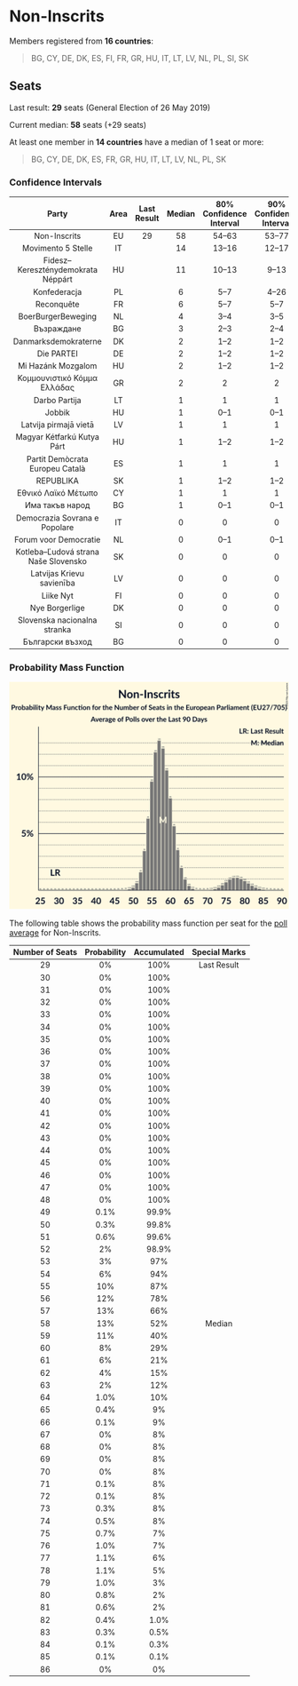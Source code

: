 # Non-Inscrits

Members registered from **16 countries**:

> BG, CY, DE, DK, ES, FI, FR, GR, HU, IT, LT, LV, NL, PL, SI, SK

## Seats

Last result: **29** seats (General Election of 26 May 2019)

Current median: **58** seats (+29 seats)

At least one member in **14 countries** have a median of 1 seat or more:

> BG, CY, DE, DK, ES, FR, GR, HU, IT, LT, LV, NL, PL, SK

### Confidence Intervals

| Party | Area | Last Result | Median | 80% Confidence Interval | 90% Confidence Interval | 95% Confidence Interval | 99% Confidence Interval |
|:-----:|:----:|:-----------:|:------:|:-----------------------:|:-----------------------:|:-----------------------:|:-----------------------:|
| Non-Inscrits | EU | 29 | 58 | 54–63 | 53–77 | 52–79 | 51–83 |
| Movimento 5 Stelle | IT | | 14 | 13–16 | 12–17 | 12–17 | 11–18 |
| Fidesz–Kereszténydemokrata Néppárt | HU | | 11 | 10–13 | 9–13 | 9–13 | 9–14 |
| Konfederacja | PL | | 6 | 5–7 | 4–26 | 4–27 | 4–28 |
| Reconquête | FR | | 6 | 5–7 | 5–7 | 4–7 | 0–8 |
| BoerBurgerBeweging | NL | | 4 | 3–4 | 3–5 | 3–5 | 3–5 |
| Възраждане | BG | | 3 | 2–3 | 2–4 | 2–4 | 2–4 |
| Danmarksdemokraterne | DK | | 2 | 1–2 | 1–2 | 1–2 | 1–2 |
| Die PARTEI | DE | | 2 | 1–2 | 1–2 | 1–2 | 1–2 |
| Mi Hazánk Mozgalom | HU | | 2 | 1–2 | 1–2 | 1–2 | 1–3 |
| Κομμουνιστικό Κόμμα Ελλάδας | GR | | 2 | 2 | 2 | 2 | 2 |
| Darbo Partija | LT | | 1 | 1 | 1 | 1 | 1 |
| Jobbik | HU | | 1 | 0–1 | 0–1 | 0–2 | 0–2 |
| Latvija pirmajā vietā | LV | | 1 | 1 | 1 | 1 | 1 |
| Magyar Kétfarkú Kutya Párt | HU | | 1 | 1–2 | 1–2 | 1–2 | 0–2 |
| Partit Demòcrata Europeu Català | ES | | 1 | 1 | 1 | 0–1 | 0–1 |
| REPUBLIKA | SK | | 1 | 1–2 | 1–2 | 0–2 | 0–2 |
| Εθνικό Λαϊκό Μέτωπο | CY | | 1 | 1 | 1 | 1 | 1 |
| Има такъв народ | BG | | 1 | 0–1 | 0–1 | 0–1 | 0–1 |
| Democrazia Sovrana e Popolare | IT | | 0 | 0 | 0 | 0 | 0 |
| Forum voor Democratie | NL | | 0 | 0–1 | 0–1 | 0–1 | 0–1 |
| Kotleba–Ľudová strana Naše Slovensko | SK | | 0 | 0 | 0 | 0 | 0 |
| Latvijas Krievu savienība | LV | | 0 | 0 | 0 | 0 | 0 |
| Liike Nyt | FI | | 0 | 0 | 0 | 0 | 0 |
| Nye Borgerlige | DK | | 0 | 0 | 0 | 0 | 0 |
| Slovenska nacionalna stranka | SI | | 0 | 0 | 0 | 0 | 0 |
| Български възход | BG | | 0 | 0 | 0 | 0 | 0 |

### Probability Mass Function

![Graph with seats probability mass function not yet produced](average-2023-09-30-seats-pmf-non-inscrits.png "Seats Probability Mass Function")

The following table shows the probability mass function per seat for the [poll average](average-2023-09-30.html) for Non-Inscrits.

| Number of Seats | Probability | Accumulated | Special Marks |
|:---------------:|:-----------:|:-----------:|:-------------:|
| 29 | 0% | 100% | Last Result |
| 30 | 0% | 100% |  |
| 31 | 0% | 100% |  |
| 32 | 0% | 100% |  |
| 33 | 0% | 100% |  |
| 34 | 0% | 100% |  |
| 35 | 0% | 100% |  |
| 36 | 0% | 100% |  |
| 37 | 0% | 100% |  |
| 38 | 0% | 100% |  |
| 39 | 0% | 100% |  |
| 40 | 0% | 100% |  |
| 41 | 0% | 100% |  |
| 42 | 0% | 100% |  |
| 43 | 0% | 100% |  |
| 44 | 0% | 100% |  |
| 45 | 0% | 100% |  |
| 46 | 0% | 100% |  |
| 47 | 0% | 100% |  |
| 48 | 0% | 100% |  |
| 49 | 0.1% | 99.9% |  |
| 50 | 0.3% | 99.8% |  |
| 51 | 0.6% | 99.6% |  |
| 52 | 2% | 98.9% |  |
| 53 | 3% | 97% |  |
| 54 | 6% | 94% |  |
| 55 | 10% | 87% |  |
| 56 | 12% | 78% |  |
| 57 | 13% | 66% |  |
| 58 | 13% | 52% | Median |
| 59 | 11% | 40% |  |
| 60 | 8% | 29% |  |
| 61 | 6% | 21% |  |
| 62 | 4% | 15% |  |
| 63 | 2% | 12% |  |
| 64 | 1.0% | 10% |  |
| 65 | 0.4% | 9% |  |
| 66 | 0.1% | 9% |  |
| 67 | 0% | 8% |  |
| 68 | 0% | 8% |  |
| 69 | 0% | 8% |  |
| 70 | 0% | 8% |  |
| 71 | 0.1% | 8% |  |
| 72 | 0.1% | 8% |  |
| 73 | 0.3% | 8% |  |
| 74 | 0.5% | 8% |  |
| 75 | 0.7% | 7% |  |
| 76 | 1.0% | 7% |  |
| 77 | 1.1% | 6% |  |
| 78 | 1.1% | 5% |  |
| 79 | 1.0% | 3% |  |
| 80 | 0.8% | 2% |  |
| 81 | 0.6% | 2% |  |
| 82 | 0.4% | 1.0% |  |
| 83 | 0.3% | 0.5% |  |
| 84 | 0.1% | 0.3% |  |
| 85 | 0.1% | 0.1% |  |
| 86 | 0% | 0% |  |


